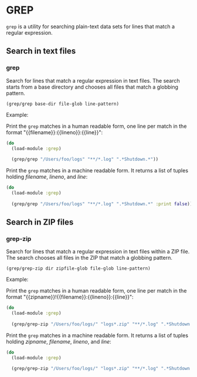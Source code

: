 # GREP

`grep` is a utility for searching plain-text data sets for lines that match a regular expression. 



## Search in text files

### grep

Search for lines that match a regular expression in text files. The search starts from a base
directory and chooses all files that match a globbing pattern.

```
(grep/grep base-dir file-glob line-pattern)
```

Example:

Print the `grep` matches in a human readable form, one line per match in the format "{{filename}}\:{{lineno}}\:{{line}}":

```clojure
(do
  (load-module :grep)
  
  (grep/grep "/Users/foo/logs" "**/*.log" ".*Shutdown.*"))
```

Print the `grep` matches in a machine readable form. It returns a list of tuples holding _filename_, _lineno_, and _line_:

```clojure
(do
  (load-module :grep)
  
  (grep/grep "/Users/foo/logs" "**/*.log" ".*Shutdown.*" :print false))
```


## Search in ZIP files

### grep-zip

Search for lines that match a regular expression in text files within a ZIP file. The search 
chooses all files in the ZIP that match a globbing pattern.

```
(grep/grep-zip dir zipfile-glob file-glob line-pattern)
```

Example:

Print the `grep` matches in a human readable form, one line per match in the format "{{zipname}}!{{filename}}:{{lineno}}:{{line}}":


```clojure
(do
  (load-module :grep)
  
  (grep/grep-zip "/Users/foo/logs/" "logs*.zip" "**/*.log" ".*Shutdown.*"))
```

Print the `grep` matches in a machine readable form. It returns a list of tuples holding _zipname_, _filename_, _lineno_, and _line_:


```clojure
(do
  (load-module :grep)
  
  (grep/grep-zip "/Users/foo/logs/" "logs*.zip" "**/*.log" ".*Shutdown.*" :print false))
```
